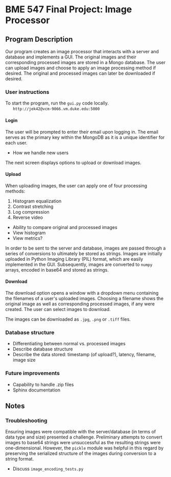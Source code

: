 # BME 547 Final Project: Image Processor

## Program Description
Our program creates an image processor that interacts with a server and database and implements a GUI. The original images and their corresponding processed images are stored in a Mongo database. The user can upload images and choose to apply an image processing method if desired. The original and processed images can later be downloaded if desired.

### User instructions
To start the program, run the `gui.py` code locally.  
&nbsp;&nbsp;&nbsp;&nbsp;&nbsp;&nbsp;`http://jek42@vcm-9066.vm.duke.edu:5000`

#### Login
The user will be prompted to enter their email upon logging in. The email serves as the primary key within the MongoDB as it is a unique identifier for each user.

* How we handle new users

The next screen displays options to upload or download images.

#### Upload
When uploading images, the user can apply one of four processing methods:
1. Histogram equalization
2. Contrast stretching
3. Log compression
4. Reverse video

* Ability to compare original and processed images
* View histogram
* View metrics?

In order to be sent to the server and database, images are passed through a series of conversions to ultimately be stored as strings. Images are initially uploaded in Python Imaging Library (PIL) format, which are easily implemented in the GUI. Subsequently, images are converted to `numpy` arrays, encoded in base64 and stored as strings.

#### Download
The download option opens a window with a dropdown menu containing the filenames of a user's uploaded images. Choosing a filename shows the original image as well as corresponding processed images, if any were created. The user can select images to download.

The images can be downloaded as `.jpg`, `.png` or `.tiff` files.

### Database structure
* Differentiating between normal vs. processed images
* Describe database structure
* Describe the data stored: timestamp (of upload?), latency, filename, image size

### Future improvements
* Capability to handle .zip files
* Sphinx documentation

## Notes
### Troubleshooting
Ensuring images were compatible with the server/database (in terms of data type and size) presented a challenge. Preliminary attempts to convert images to base64 strings were unsuccessful as the resulting strings were one-dimensional. However, the `pickle` module was helpful in this regard by preserving the serialized structure of the images during conversion to a string format.

* Discuss `image_encoding_tests.py`
